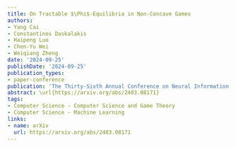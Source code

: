 ```yaml
---
title: On Tractable $\Phi$-Equilibria in Non-Concave Games
authors:
- Yang Cai
- Constantinos Daskalakis
- Haipeng Luo
- Chen-Yu Wei
- Weiqiang Zheng
date: '2024-09-25'
publishDate: '2024-09-25'
publication_types:
- paper-conference
publication: 'The Thirty-Sixth Annual Conference on Neural Information Processing Systems (NeurIPS)'
abstract: \url{https://arxiv.org/abs/2403.08171}
tags:
- Computer Science - Computer Science and Game Theory
- Computer Science - Machine Learning
links:
- name: arXiv
  url: https://arxiv.org/abs/2403.08171
---
```

